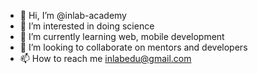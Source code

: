 - 👋 Hi, I’m @inlab-academy
- 👀 I’m interested in doing science
- 🌱 I’m currently learning web, mobile development
- 💞️ I’m looking to collaborate on mentors and developers
- 📫 How to reach me inlabedu@gmail.com

<!---
inlab-academy/inlab-academy is a ✨ special ✨ repository because its `README.md` (this file) appears on your GitHub profile.
You can click the Preview link to take a look at your changes.
--->

